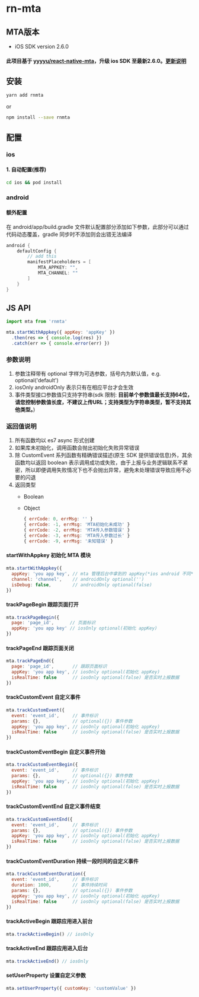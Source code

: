 # rn-mta

## MTA版本

- iOS SDK version 2.6.0

#### 此项目基于 [yyyyu/react-native-mta](https://github.com/yyyyu/react-native-mta)，升级 ios SDK 至最新2.6.0。[更新说明](http://mta.qq.com/docs/release_note_SDK.html)

## 安装

```bash
yarn add rnmta
```

or

```bash
npm install --save rnmta
```

## 配置

### ios

#### 1. 自动配置(推荐)

```bash
cd ios && pod install
```

### android

#### 额外配置

在 android/app/build.gradle 文件默认配置部分添加如下参数，此部分可以通过代码动态覆盖，gradle 同步时不添加则会出错无法编译

```Groovy
android {
    defaultConfig {
    	// add this
        manifestPlaceholders = [
            MTA_APPKEY: "",
            MTA_CHANNEL: ""
        ]
    }
}
```


## JS API

```javascript
import mta from 'rnmta'

mta.startWithAppkey({ appKey: 'appKey' })
  .then(res => { console.log(res) })
  .catch(err => { console.error(err) })
```

### 参数说明

1. 参数注释带有 optional 字样为可选参数，括号内为默认值，e.g. optional('default')
2. iosOnly androidOnly 表示只有在相应平台才会生效
3. 事件类型接口参数值只支持字符串(sdk 限制: **目前单个参数值最长支持64位，请您控制参数值长度，不建议上传URL；支持类型为字符串类型，暂不支持其他类型。**)

### 返回值说明

1. 所有函数均以 es7 async 形式创建
2. 如果库未初始化，调用函数会抛出初始化失败异常错误
3. 除 CustomEvent 系列函数有精确错误描述(原生 SDK 提供错误信息)外，其余函数均以返回 boolean 表示调用成功或失败，由于上报与业务逻辑联系不紧密，所以即便调用失败情况下也不会抛出异常，避免未处理错误导致应用不必要的闪退
4. 返回类型
   - Boolean
   - Object

     ```javascript
     { errCode: 0, errMsg: '' }
     { errCode: -1, errMsg: 'MTA初始化未成功' }
     { errCode: -2, errMsg: 'MTA传入参数错误' }
     { errCode: -3, errMsg: 'MTA传入参数过长' }
     { errCode: -9, errMsg: '未知错误' }
     ```

#### startWithAppkey 初始化 MTA 模块

```javascript
mta.startWithAppkey({
  appKey: 'you app key', // mta 管理后台中拿到的 appKey(*ios android 不同*)
  channel: 'channel',    // androidOnly optional('')
  isDebug: false,        // androidOnly optional(false)
})
```

#### trackPageBegin 跟踪页面打开

```javascript
mta.trackPageBegin({
  page: 'page_id',      // 页面标识
  appKey: 'you app key' // iosOnly optional(初始化 appKey)
})
```

#### trackPageEnd 跟踪页面关闭

```javascript
mta.trackPageEnd({
  page: 'page_id',       // 跟踪页面标识
  appKey: 'you app key', // iosOnly optional(初始化 appKey)
  isRealTime: false      // iosOnly optional(false) 是否实时上报数据
})
```

#### trackCustomEvent 自定义事件

```javascript
mta.trackCustomEvent({
  event: 'event_id',     // 事件标识
  params: {},            // optional({}) 事件参数
  appKey: 'you app key', // iosOnly optional(初始化 appKey)
  isRealTime: false      // iosOnly optional(false) 是否实时上报数据
})
```

#### trackCustomEventBegin 自定义事件开始

```javascript
mta.trackCustomEventBegin({
  event: 'event_id',     // 事件标识
  params: {},            // optional({}) 事件参数
  appKey: 'you app key', // iosOnly optional(初始化 appKey)
  isRealTime: false      // iosOnly optional(false) 是否实时上报数据
})
```

#### trackCustomEventEnd 自定义事件结束

```javascript
mta.trackCustomEventEnd({
  event: 'event_id',     // 事件标识
  params: {},            // optional({}) 事件参数
  appKey: 'you app key', // iosOnly optional(初始化 appKey)
  isRealTime: false      // iosOnly optional(false) 是否实时上报数据
})
```

#### trackCustomEventDuration 持续一段时间的自定义事件

```javascript
mta.trackCustomEventDuration({
  event: 'event_id',     // 事件标识
  duration: 1000,        // 事件持续时间
  params: {},            // optional({}) 事件参数
  appKey: 'you app key', // iosOnly optional(初始化 appKey)
  isRealTime: false      // iosOnly optional(false) 是否实时上报数据
})
```

#### trackActiveBegin 跟踪应用进入前台

```javascript
mta.trackActiveBegin() // iosOnly
```

#### trackActiveEnd 跟踪应用进入后台

```javascript
mta.trackActiveEnd() // iosOnly
```

#### setUserProperty 设置自定义参数

```javascript
mta.setUserProperty({ customKey: 'customValue' })
```